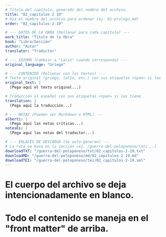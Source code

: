 ```yaml
---
# Título del capítulo, generado del nombre del archivo.
title: "02_capitulos 2 19"
# Usa el nombre del archivo para ordenar (ej. 01-prologo.md)
order: "02_capitulos-2-19"

# --- DATOS DE LA OBRA (Rellenar para cada capítulo) ---
work_title: "Título de la Obra"
book: "Libro/Sección"
author: "Autor"
translator: "Traductor"

# --- IDIOMA (Cambiar a "Latín" cuando corresponda) ---
original_language: "Griego"

# --- CONTENIDO (Rellenar con los textos) ---
# Texto original (griego, latín, etc.) con sus etiquetas <span> si las tiene.
original_text: |
  (Pega aquí el texto original...)

# Traducción al español con sus etiquetas <span> si las tiene.
translation: |
  (Pega aquí la traducción...)

# --- NOTAS (Pueden ser Markdown o HTML) ---
alberti: |
  (Pega aquí las notas críticas...)
notesEs: |
  (Pega aquí las notas del traductor...)

# --- ENLACES DE DESCARGA (Se auto-generan) ---
# La ruta se basa en la sección (ej. /guerra-del-peloponeso/txt/...)
downloadTXT: "/guerra-del-peloponeso/txt/02_capitulos-2-19.txt"
downloadMD: "/guerra-del-peloponeso/md/02_capitulos-2-19.md"
downloadTEI: "/guerra-del-peloponeso/tei/02_capitulos-2-19.xml"
---
```

# El cuerpo del archivo se deja intencionadamente en blanco.
# Todo el contenido se maneja en el "front matter" de arriba.